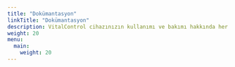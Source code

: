 ```yaml
---
title: "Dokümantasyon"
linkTitle: "Dokümantasyon"
description: VitalControl cihazınızın kullanımı ve bakımı hakkında her şeyi öğrenin.
weight: 20
menu:
  main:
    weight: 20
---
```

